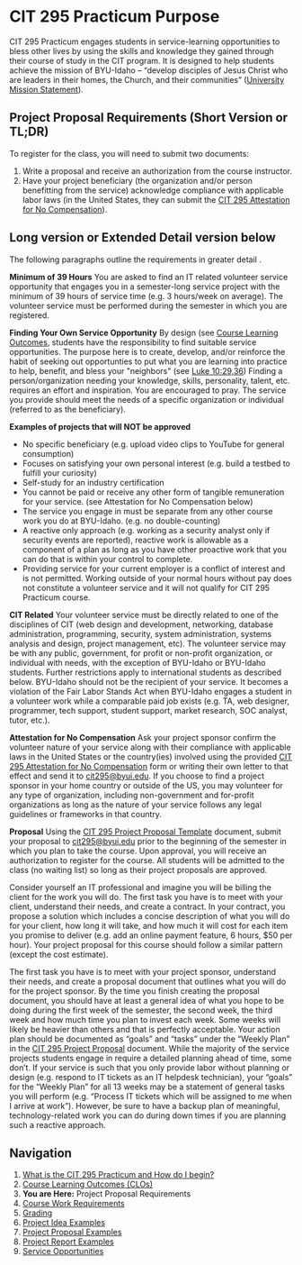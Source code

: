 # CIT 295 Practicum Purpose
CIT 295 Practicum engages students in service-learning opportunities to bless other lives by
using the skills and knowledge they gained through their course of study in the CIT program. It
is designed to help students achieve the mission of BYU-Idaho – “develop disciples of Jesus
Christ who are leaders in their homes, the Church, and their communities” ([University Mission
Statement](https://www.byui.edu/about/byu-idaho-mission-statement)).

## Project Proposal Requirements (Short Version or TL;DR)
To register for the class, you will need to submit two documents:
1. Write a proposal and receive an authorization from the course instructor. 
2. Have your project beneficiary (the organization and/or person benefitting from the service) acknowledge compliance with applicable labor laws (in the United States, they can submit the [CIT 295 Attestation for No Compensation](https://webmailbyui-my.sharepoint.com/:b:/g/personal/kwg6_byui_edu/EdtlZDQalHVEtLuMXKSjsKMBRb52AV-dW3KGRQ10s7R67Q?e=5vZjTt)).

## Long version or Extended Detail version below
The following paragraphs outline the requirements in greater detail .

**Minimum of 39 Hours** You are asked to find an IT related volunteer service opportunity that 
engages you in a semester-long service project with the minimum of 39 hours of service time 
(e.g. 3 hours/week on average). The volunteer service must be performed during the semester in 
which you are registered. 

**Finding Your Own Service Opportunity** By design (see [Course Learning Outcomes](https://cit295.github.io), 
students have the responsibility to find suitable service opportunities. The purpose here is to 
create, develop, and/or reinforce the habit of seeking out opportunties to put what you are learning
into practice to help, benefit, and bless your "neighbors" (see [Luke 10:29,36](https://www.churchofjesuschrist.org/study/scriptures/nt/luke/10?lang=eng&id=29,36#29))
Finding a person/organization needing your knowledge, skills, personality, talent, etc. requires 
an effort and inspiration. You are encouraged to pray. The service you provide should meet the 
needs of a specific organization or individual (referred to as the beneficiary). 

**Examples of projects that will NOT be approved** 
- No specific beneficiary (e.g. upload video clips to YouTube for general consumption)
- Focuses on satisfying your own personal interest (e.g. build a testbed to fulfill your curiosity) 
- Self-study for an industry certification
- You cannot be paid or receive any other form of tangible remuneration for your service. (see Attestation for No Compensation below)
- The service you engage in must be separate from any other course work you do at BYU-Idaho. (e.g. no double-counting)
- A reactive only approach (e.g. working as a security analyst only if security events are reported), 
reactive work is allowable as a component of a plan as long as you have other proactive work that you can do
that is within your control to complete.
- Providing service for your current employer is a conflict of interest and is not permitted. Working outside of your normal hours without pay does not constitute a volunteer service and it will not qualify for CIT 295 Practicum course.

**CIT Related** Your volunteer service must be directly related to one of the disciplines of CIT (web design and
development, networking, database administration, programming, security, system
administration, systems analysis and design, project management, etc).
The volunteer service may be with any public, government, for profit or non-profit organization,
or individual with needs, with the exception of BYU-Idaho or BYU-Idaho students. Further restrictions 
apply to international students as described below. BYU-Idaho should not be the recipient of your
service. It becomes a violation of the Fair Labor Stands Act when BYU-Idaho engages a student
in a volunteer work while a comparable paid job exists (e.g. TA, web designer, programmer,
tech support, student support, market research, SOC analyst, tutor, etc.).

**Attestation for No Compensation** Ask your project sponsor confirm the volunteer nature of 
your service along with their compliance with applicable laws in the United States or the 
country(ies) involved using the provided [CIT 295 Attestation for No Compensation](https://webmailbyui-my.sharepoint.com/:b:/g/personal/kwg6_byui_edu/EdtlZDQalHVEtLuMXKSjsKMBRb52AV-dW3KGRQ10s7R67Q?e=5vZjTt) form or writing
their own letter to that effect and send it to [cit295@byui.edu](mailto:cit295@byui.edu). If you choose to find a
project sponsor in your home country or outside of the US, you may volunteer for any type of
organization, including non-government and for-profit organizations as long as the nature of your
service follows any legal guidelines or frameworks in that country.

**Proposal** Using the [CIT 295 Project Proposal Template](
https://webmailbyui-my.sharepoint.com/:w:/g/personal/kwg6_byui_edu/EdPa8RcFIapCmV_dXcCBu_EBQg1gU6-3d7yImB2nKVfaAw)
document, submit your proposal to [cit295@byui.edu](mailto:cit295@byui.edu)
prior to the beginning of the semester in which you plan to take the course. Upon approval,
you will receive an authorization to register for the course. All students will be admitted to the
class (no waiting list) so long as their project proposals are approved.

Consider yourself an IT professional and imagine you will be billing the client for the work
you will do. The first task you have is to meet with your client, understand their needs,
and create a contract. In your contract, you propose a solution which includes a concise
description of what you will do for your client, how long it will take, and how much it will
cost for each item you promise to deliver (e.g. add an online payment feature, 6 hours,
$50 per hour). Your project proposal for this course should follow a similar pattern
(except the cost estimate). 

The first task you have is to meet with your project sponsor,
understand their needs, and create a proposal document that outlines what you will do
for the project sponsor. By the time you finish creating the proposal document, you
should have at least a general idea of what you hope to be doing during the first
week of the semester, the second week, the third week and how much time you plan to invest each week. 
Some weeks will likely be heavier than others and that is perfectly acceptable. Your action plan
should be documented as “goals” and “tasks” under the “Weekly Plan” in the [CIT 295
Project Proposal](https://webmailbyui-my.sharepoint.com/:w:/r/personal/kwg6_byui_edu/Documents/CIT%20295/CIT%20295%20Project%20Proposal%20Template.docx?d=w17f1dad3210542aa995fdd5dc081bbf1&csf=1&web=1&e=gmD9kn) document. While the majority of the service projects
students engage in require a detailed planning ahead of time, some don’t. If your service
is such that you only provide labor without planning or design (e.g. respond to IT tickets
as an IT helpdesk technician), your “goals” for the “Weekly Plan” for all 13 weeks may be
a statement of general tasks you will perform (e.g. “Process IT tickets which will be
assigned to me when I arrive at work”). However, be sure to have a backup plan of meaningful, 
technology-related work you can do during down times if you are planning such a reactive
approach.

## Navigation
1. [What is the CIT 295 Practicum and How do I begin?](https://cit295.github.io)
2. [Course Learning Outcomes (CLOs)](https://cit295.github.io/learning_outcomes)
3. **You are Here:** Project Proposal Requirements
4. [Course Work Requirements](https://cit295.github.io/course_work_requirements)
5. [Grading](https://cit295.github.io/grading)
6. [Project Idea Examples](https://cit295.github.io/project_ideas)
7. [Project Proposal Examples](https://cit295.github.io/proposal_examples)
8. [Project Report Examples](https://cit295.github.io/report_examples)
9. [Service Opportunities](https://cit295.github.io/service_opportunities)
